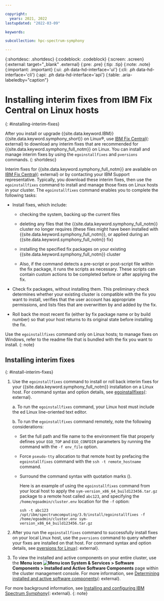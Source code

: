 ```yaml
---

copyright:
  years: 2021, 2022
lastupdated: "2022-03-09"

keywords: 

subcollection: hpc-spectrum-symphony

---
```


{:shortdesc: .shortdesc}
{:codeblock: .codeblock}
{:screen: .screen}
{:external: target="_blank" .external}
{:pre: .pre}
{:tip: .tip}
{:note: .note}
{:important: .important}
{:ui: .ph data-hd-interface='ui'}
{:cli: .ph data-hd-interface='cli'}
{:api: .ph data-hd-interface='api'}
{:table: .aria-labeledby="caption"}

# Installing interim fixes from IBM Fix Central on Linux hosts
{: #installing-interim-fixes}

After you install or upgrade {{site.data.keyword.IBM}} {{site.data.keyword.symphony_short}} on Linux&reg;, use [IBM Fix Central](https://www.ibm.com/support/fixcentral/swg/selectFixes?parent=IBM%20Spectrum%20Computing&product=ibm/Other+software/IBM+Spectrum+Symphony&release=All&platform=All&function=all){: external} to download any interim fixes that are recommended for {{site.data.keyword.symphony_full_notm}} on Linux. You can install and manage interim fixes by using the ``egoinstallfixes`` and ``pversions`` commands.
{: shortdesc}

Interim fixes for {{site.data.keyword.symphony_full_notm}} are available on [IBM Fix Central](https://www.ibm.com/support/fixcentral/swg/selectFixes?parent=IBM%20Spectrum%20Computing&product=ibm/Other+software/IBM+Spectrum+Symphony&release=All&platform=All&function=all){: external} or by contacting your IBM Support representative. Typically, you download these interim fixes, then use the ``egoinstallfixes`` command to install and manage those fixes on Linux hosts in your cluster. The ``egoinstallfixes`` command enables you to complete the following tasks:

- Install fixes, which include:
    -  checking the system, backing up the current files
    
    -  deleting any files that the {{site.data.keyword.symphony_full_notm}} cluster no longer requires (these files might have been installed with {{site.data.keyword.symphony_full_notm}}, or applied during an {{site.data.keyword.symphony_full_notm}} fix)
    
    - installing the specified fix packages on your existing {{site.data.keyword.symphony_full_notm}} cluster

    - Also, if the command detects a pre-script or post-script file within the fix package, it runs the scripts as necessary. These scripts can contain custom actions to be completed before or after applying the fix.

- Check fix packages, without installing them. This preliminary check determines whether your existing cluster is compatible with the fix you want to install, verifies that the user account has appropriate permissions, and lists files that are overwritten by and added by the fix.

- Roll back the most recent fix (either by fix package name or by build number) so that your host returns to its original state before installing the fix.

Use the `egoinstallfixes` command only on Linux hosts; to manage fixes on Windows, refer to the readme file that is bundled with the fix you want to install.
{: note}

## Installing interim fixes
{: #install-interim-fixes}

1. Use the `egoinstallfixes` command to install or roll back interim fixes for your {{site.data.keyword.symphony_full_notm}} installation on a Linux host. For command syntax and option details, see [egoinstallfixes](https://www.ibm.com/docs/en/spectrum-symphony/7.3.1?topic=commands-egoinstallfixes#reference_p3w_4dm_bdb){: external}.

    a. To run the `egoinstallfixes` command, your Linux host must include the ed Linux line-oriented text editor.

    b. To run the `egoinstallfixes` command remotely, note the following considerations:

    - Set the full path and file name to the environment file that properly defines your ``EGO_TOP`` and ``EGO_CONFDIR`` parameters by running the command with the ``-f env_file`` option.

    - Force ``pseudo-tty`` allocation to that remote host by prefacing the ``egoinstallfixes`` command with the ``ssh -t remote_hostname`` command.

    - Surround the command syntax with quotation marks ().

        Here is an example of using the ``egoinstallfixes`` command from your local host to apply the ``sym-version_x86_64_build123456.tar.gz`` package to a remote host called ``abc123``, and specifying the ``/home/egoadmin/cluster.env`` location for the ``-f`` option:

        ``ssh -t abc123 /opt/ibm/spectrumcomputing/3.9/install/egoinstallfixes -f /home/egoadmin/cluster.env sym-version_x86_64_build123456.tar.gz``

2. After you run the ``egoinstallfixes`` command to successfully install fixes on your local Linux host, use the ``pversions`` command to query whether your fixes are installed on that host. For command syntax and option details, see [pversions for Linux](https://www.ibm.com/docs/en/spectrum-symphony/7.3.1?topic=commands-pversions-linux#pversions_linux){: external}.

3. To view the installed and active components on your entire cluster, use the **Menu icon ![Menu icon](../../icons/icon_hamburger.svg) System & Services > Software Components > Installed and Active Software Components** page within the cluster management console. For more information, see [Determining installed and active software components](https://www.ibm.com/docs/en/spectrum-symphony/7.3.1?topic=cluster-determining-installed-active-software-components#task_gjr_j5n_bbb){: external}.

For more background information, see [Installing and configuring IBM Spectrum Symphony](https://www.ibm.com/docs/en/spectrum-symphony/7.3.1?topic=installation-configuration){: external}. 
{: note}
